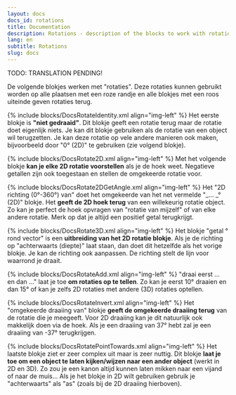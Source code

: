 ```yaml
---
layout: docs
docs_id: rotations
title: Documentation
description: Rotations - description of the blocks to work with rotations in VubbiScript
lang: en
subtitle: Rotations
slug: docs
---
```


TODO: TRANSLATION PENDING!

De volgende blokjes werken met "rotaties". Deze rotaties kunnen gebruikt worden op alle plaatsen met een roze randje en alle blokjes met een roos uiteinde geven rotaties terug.

{% include blocks/DocsRotateIdentity.xml align="img-left" %}
Het eerste blokje is **"niet gedraaid"**. Dit blokje geeft een rotatie terug maar de rotatie doet eigenlijk niets. Je kan dit blokje gebruiken als de rotatie van een object wil terugzetten. Je kan deze rotatie op vele andere manieren ook maken, bijvoorbeeld door "0° (2D)" te gebruiken (zie volgend blokje).

{% include blocks/DocsRotate2D.xml align="img-left" %}
Met het volgende blokje **kan je elke 2D rotatie voorstellen** als je de hoek weet. Negatieve getallen zijn ook toegestaan en stellen de omgekeerde rotatie voor.

{% include blocks/DocsRotate2DGetAngle.xml align="img-left" %}
Het "2D richting (0°-360°) van" doet het omgekeerde van het net vermelde "_... _° (2D)" blokje. Het **geeft de 2D hoek terug** van een willekeurig rotatie object. Zo kan je perfect de hoek opvragen van "rotatie van mijzelf" of van elke andere rotatie. Merk op dat je altijd een positief getal terugkrijgt.

{% include blocks/DocsRotate3D.xml align="img-left" %}
Het blokje "getal ° rond vector" is een **uitbreiding van het 2D rotatie blokje**. Als je de richting op "achterwaarts (diepte)" laat staan, dan doet dit hetzelfde als het vorige blokje. Je kan de richting ook aanpassen. De richting stelt de lijn voor waarrond je draait.

{% include blocks/DocsRotateAdd.xml align="img-left" %}
"draai eerst ... en dan ..." laat je toe **om rotaties op te tellen**. Zo kan je eerst 10° draaien en dan 15° of kan je zelfs 2D rotaties met andere (3D) rotaties optellen.

{% include blocks/DocsRotateInvert.xml align="img-left" %}
Het "omgekeerde draaiing van" blokje **geeft de omgekeerde draaiing terug** van de rotatie die je meegeeft. Voor 2D draaiing kan je dit natuurlijk ook makkelijk doen via de hoek. Als je een draaiing van 37° hebt zal je een draaiing van -37° terugkrijgen.

{% include blocks/DocsRotatePointTowards.xml align="img-left" %}
Het laatste blokje ziet er zeer complex uit maar is zeer nuttig. Dit blokje **laat je toe om een object te laten kijken/wijzen naar een ander object** (werkt in 2D en 3D). Zo zou je een kanon altijd kunnen laten mikken naar een vijand of naar de muis... Als je het blokje in 2D wilt gebruiken gebruik je "achterwaarts" als "as" (zoals bij de 2D draaiing hierboven).
